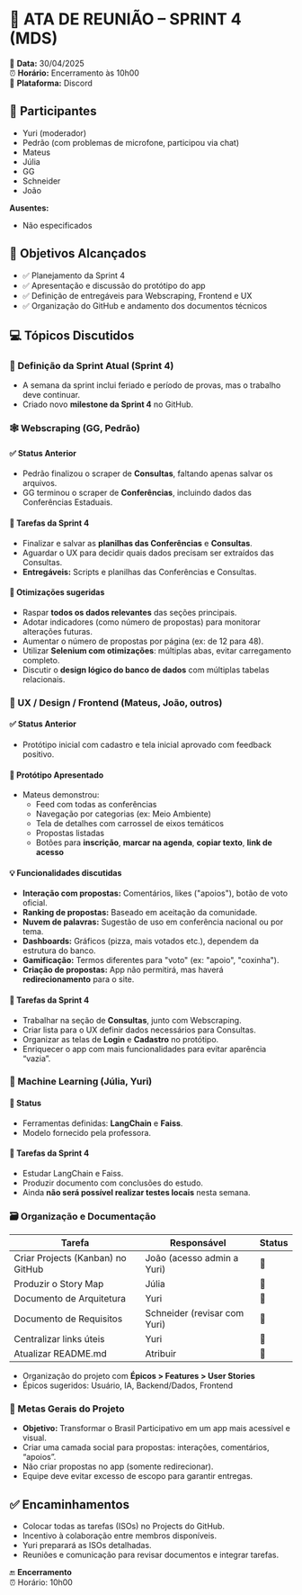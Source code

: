 # 📝 ATA DE REUNIÃO – SPRINT 4 (MDS)

📅 **Data:** 30/04/2025  
⏰ **Horário:** Encerramento às 10h00  
📍 **Plataforma:** Discord

## 👥 Participantes  
- Yuri (moderador)  
- Pedrão (com problemas de microfone, participou via chat)  
- Mateus  
- Júlia  
- GG  
- Schneider  
- João  

**Ausentes:**  
- Não especificados  

## 🎯 Objetivos Alcançados  
- ✅ Planejamento da Sprint 4  
- ✅ Apresentação e discussão do protótipo do app  
- ✅ Definição de entregáveis para Webscraping, Frontend e UX  
- ✅ Organização do GitHub e andamento dos documentos técnicos  

## :computer: Tópicos Discutidos

### 🚀 Definição da Sprint Atual (Sprint 4)
- A semana da sprint inclui feriado e período de provas, mas o trabalho deve continuar.  
- Criado novo **milestone da Sprint 4** no GitHub.

### 🕸 Webscraping (GG, Pedrão)

#### ✅ Status Anterior
- Pedrão finalizou o scraper de **Consultas**, faltando apenas salvar os arquivos.  
- GG terminou o scraper de **Conferências**, incluindo dados das Conferências Estaduais.  

#### 📌 Tarefas da Sprint 4
- Finalizar e salvar as **planilhas das Conferências** e **Consultas**.  
- Aguardar o UX para decidir quais dados precisam ser extraídos das Consultas.  
- **Entregáveis:** Scripts e planilhas das Conferências e Consultas.

#### 🔧 Otimizações sugeridas
- Raspar **todos os dados relevantes** das seções principais.  
- Adotar indicadores (como número de propostas) para monitorar alterações futuras.  
- Aumentar o número de propostas por página (ex: de 12 para 48).  
- Utilizar **Selenium com otimizações**: múltiplas abas, evitar carregamento completo.  
- Discutir o **design lógico do banco de dados** com múltiplas tabelas relacionais.

### 🎨 UX / Design / Frontend (Mateus, João, outros)

#### ✅ Status Anterior
- Protótipo inicial com cadastro e tela inicial aprovado com feedback positivo.  

#### 📌 Protótipo Apresentado
- Mateus demonstrou:  
  - Feed com todas as conferências  
  - Navegação por categorias (ex: Meio Ambiente)  
  - Tela de detalhes com carrossel de eixos temáticos  
  - Propostas listadas  
  - Botões para **inscrição**, **marcar na agenda**, **copiar texto**, **link de acesso**

#### 💡 Funcionalidades discutidas
- **Interação com propostas:** Comentários, likes ("apoios"), botão de voto oficial.  
- **Ranking de propostas:** Baseado em aceitação da comunidade.  
- **Nuvem de palavras:** Sugestão de uso em conferência nacional ou por tema.  
- **Dashboards:** Gráficos (pizza, mais votados etc.), dependem da estrutura do banco.  
- **Gamificação:** Termos diferentes para "voto" (ex: "apoio", "coxinha").  
- **Criação de propostas:** App não permitirá, mas haverá **redirecionamento** para o site.

#### 📌 Tarefas da Sprint 4
- Trabalhar na seção de **Consultas**, junto com Webscraping.  
- Criar lista para o UX definir dados necessários para Consultas.  
- Organizar as telas de **Login** e **Cadastro** no protótipo.  
- Enriquecer o app com mais funcionalidades para evitar aparência “vazia”.

### 🧠 Machine Learning (Júlia, Yuri)

#### 🧩 Status
- Ferramentas definidas: **LangChain** e **Faiss**.  
- Modelo fornecido pela professora.  

#### 📌 Tarefas da Sprint 4
- Estudar LangChain e Faiss.  
- Produzir documento com conclusões do estudo.  
- Ainda **não será possível realizar testes locais** nesta semana.  

### 🗃 Organização e Documentação

| Tarefa | Responsável | Status |
|--------|-------------|--------|
| Criar Projects (Kanban) no GitHub | João (acesso admin a Yuri) | 🔄 |
| Produzir o Story Map | Júlia | 🔄 |
| Documento de Arquitetura | Yuri | 🔄 |
| Documento de Requisitos | Schneider (revisar com Yuri) | 🔄 |
| Centralizar links úteis | Yuri | 🔄 |
| Atualizar README.md | Atribuir | 🔄 |

- Organização do projeto com **Épicos > Features > User Stories**  
- Épicos sugeridos: Usuário, IA, Backend/Dados, Frontend

### 🧭 Metas Gerais do Projeto
- **Objetivo:** Transformar o Brasil Participativo em um app mais acessível e visual.  
- Criar uma camada social para propostas: interações, comentários, “apoios”.  
- Não criar propostas no app (somente redirecionar).  
- Equipe deve evitar excesso de escopo para garantir entregas.

## ✅ Encaminhamentos
- Colocar todas as tarefas (ISOs) no Projects do GitHub.  
- Incentivo à colaboração entre membros disponíveis.  
- Yuri preparará as ISOs detalhadas.  
- Reuniões e comunicação para revisar documentos e integrar tarefas.

🔚 **Encerramento**  
⏰ Horário: 10h00
